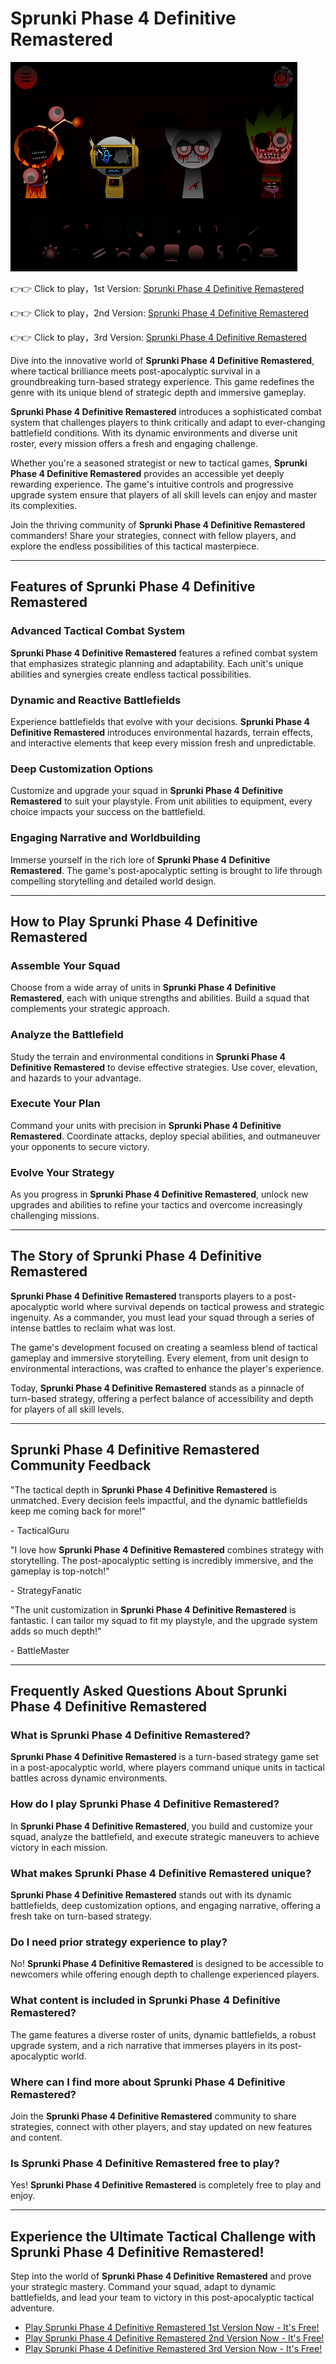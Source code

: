 # Sprunki Phase 4 Definitive Remastered

![Sprunki Phase 4 Definitive Remastered](https://raw.githubusercontent.com/sprunkiscrunkly/sprunki-phase-4-definitive-remastered/refs/heads/main/sprunki-phase-4-definitive-remastered.png "Sprunki Phase 4 Definitive Remastered")

👉👉 Click to play，1st Version: [Sprunki Phase 4 Definitive Remastered](https://sprunksters.com/sprunki-phase-4-definitive-remastered/ "Sprunki Phase 4 Definitive Remastered")

👉👉 Click to play，2nd Version: [Sprunki Phase 4 Definitive Remastered](https://sprunkiscrunkly.com/sprunki-phase-4-definitive-remastered/ "Sprunki Phase 4 Definitive Remastered")

👉👉 Click to play，3rd Version: [Sprunki Phase 4 Definitive Remastered](https://sprunkipyramixed.com/sprunki-phase-4-definitive-remastered/ "Sprunki Phase 4 Definitive Remastered")

Dive into the innovative world of **Sprunki Phase 4 Definitive Remastered**, where tactical brilliance meets post-apocalyptic survival in a groundbreaking turn-based strategy experience. This game redefines the genre with its unique blend of strategic depth and immersive gameplay.

**Sprunki Phase 4 Definitive Remastered** introduces a sophisticated combat system that challenges players to think critically and adapt to ever-changing battlefield conditions. With its dynamic environments and diverse unit roster, every mission offers a fresh and engaging challenge.

Whether you're a seasoned strategist or new to tactical games, **Sprunki Phase 4 Definitive Remastered** provides an accessible yet deeply rewarding experience. The game's intuitive controls and progressive upgrade system ensure that players of all skill levels can enjoy and master its complexities.

Join the thriving community of **Sprunki Phase 4 Definitive Remastered** commanders! Share your strategies, connect with fellow players, and explore the endless possibilities of this tactical masterpiece.

---

## Features of Sprunki Phase 4 Definitive Remastered

### Advanced Tactical Combat System

**Sprunki Phase 4 Definitive Remastered** features a refined combat system that emphasizes strategic planning and adaptability. Each unit's unique abilities and synergies create endless tactical possibilities.

### Dynamic and Reactive Battlefields

Experience battlefields that evolve with your decisions. **Sprunki Phase 4 Definitive Remastered** introduces environmental hazards, terrain effects, and interactive elements that keep every mission fresh and unpredictable.

### Deep Customization Options

Customize and upgrade your squad in **Sprunki Phase 4 Definitive Remastered** to suit your playstyle. From unit abilities to equipment, every choice impacts your success on the battlefield.

### Engaging Narrative and Worldbuilding

Immerse yourself in the rich lore of **Sprunki Phase 4 Definitive Remastered**. The game's post-apocalyptic setting is brought to life through compelling storytelling and detailed world design.

---

## How to Play Sprunki Phase 4 Definitive Remastered

### Assemble Your Squad

Choose from a wide array of units in **Sprunki Phase 4 Definitive Remastered**, each with unique strengths and abilities. Build a squad that complements your strategic approach.

### Analyze the Battlefield

Study the terrain and environmental conditions in **Sprunki Phase 4 Definitive Remastered** to devise effective strategies. Use cover, elevation, and hazards to your advantage.

### Execute Your Plan

Command your units with precision in **Sprunki Phase 4 Definitive Remastered**. Coordinate attacks, deploy special abilities, and outmaneuver your opponents to secure victory.

### Evolve Your Strategy

As you progress in **Sprunki Phase 4 Definitive Remastered**, unlock new upgrades and abilities to refine your tactics and overcome increasingly challenging missions.

---

## The Story of Sprunki Phase 4 Definitive Remastered

**Sprunki Phase 4 Definitive Remastered** transports players to a post-apocalyptic world where survival depends on tactical prowess and strategic ingenuity. As a commander, you must lead your squad through a series of intense battles to reclaim what was lost.

The game's development focused on creating a seamless blend of tactical gameplay and immersive storytelling. Every element, from unit design to environmental interactions, was crafted to enhance the player's experience.

Today, **Sprunki Phase 4 Definitive Remastered** stands as a pinnacle of turn-based strategy, offering a perfect balance of accessibility and depth for players of all skill levels.

---

## Sprunki Phase 4 Definitive Remastered Community Feedback

"The tactical depth in **Sprunki Phase 4 Definitive Remastered** is unmatched. Every decision feels impactful, and the dynamic battlefields keep me coming back for more!"

\- TacticalGuru

"I love how **Sprunki Phase 4 Definitive Remastered** combines strategy with storytelling. The post-apocalyptic setting is incredibly immersive, and the gameplay is top-notch!"

\- StrategyFanatic

"The unit customization in **Sprunki Phase 4 Definitive Remastered** is fantastic. I can tailor my squad to fit my playstyle, and the upgrade system adds so much depth!"

\- BattleMaster

---

## Frequently Asked Questions About Sprunki Phase 4 Definitive Remastered

### What is Sprunki Phase 4 Definitive Remastered?

**Sprunki Phase 4 Definitive Remastered** is a turn-based strategy game set in a post-apocalyptic world, where players command unique units in tactical battles across dynamic environments.

### How do I play Sprunki Phase 4 Definitive Remastered?

In **Sprunki Phase 4 Definitive Remastered**, you build and customize your squad, analyze the battlefield, and execute strategic maneuvers to achieve victory in each mission.

### What makes Sprunki Phase 4 Definitive Remastered unique?

**Sprunki Phase 4 Definitive Remastered** stands out with its dynamic battlefields, deep customization options, and engaging narrative, offering a fresh take on turn-based strategy.

### Do I need prior strategy experience to play?

No! **Sprunki Phase 4 Definitive Remastered** is designed to be accessible to newcomers while offering enough depth to challenge experienced players.

### What content is included in Sprunki Phase 4 Definitive Remastered?

The game features a diverse roster of units, dynamic battlefields, a robust upgrade system, and a rich narrative that immerses players in its post-apocalyptic world.

### Where can I find more about Sprunki Phase 4 Definitive Remastered?

Join the **Sprunki Phase 4 Definitive Remastered** community to share strategies, connect with other players, and stay updated on new features and content.

### Is Sprunki Phase 4 Definitive Remastered free to play?

Yes! **Sprunki Phase 4 Definitive Remastered** is completely free to play and enjoy.

---

## Experience the Ultimate Tactical Challenge with Sprunki Phase 4 Definitive Remastered!

Step into the world of **Sprunki Phase 4 Definitive Remastered** and prove your strategic mastery. Command your squad, adapt to dynamic battlefields, and lead your team to victory in this post-apocalyptic tactical adventure.

- [Play Sprunki Phase 4 Definitive Remastered 1st Version Now - It's Free!](https://sprunksters.com/sprunki-phase-4-definitive-remastered/)
- [Play Sprunki Phase 4 Definitive Remastered 2nd Version Now - It's Free!](https://sprunkiscrunkly.com/sprunki-phase-4-definitive-remastered/)
- [Play Sprunki Phase 4 Definitive Remastered 3rd Version Now - It's Free!](https://sprunkipyramixed.com/sprunki-phase-4-definitive-remastered/)
